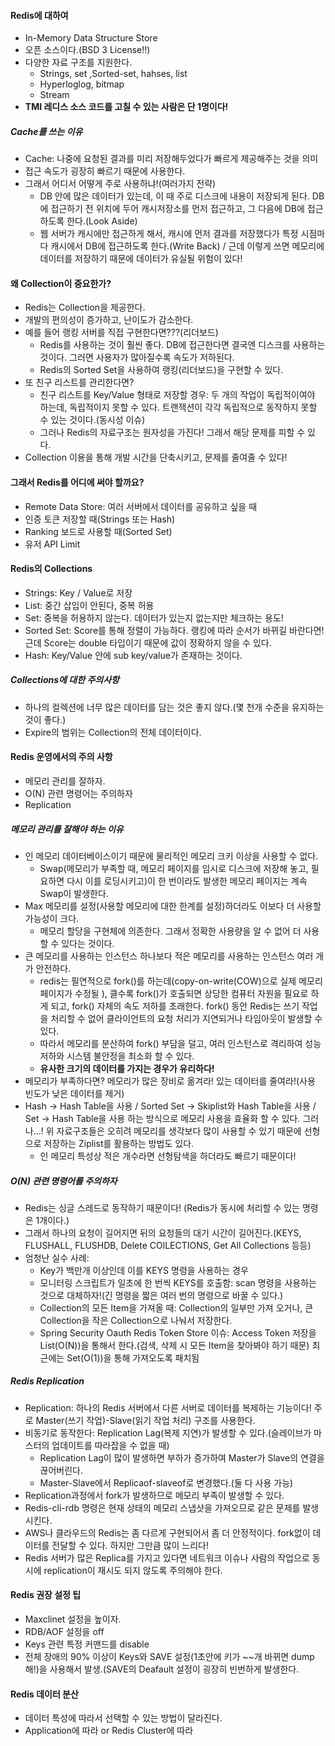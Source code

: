 #### Redis에 대하여
- In-Memory Data Structure Store
- 오픈 소스이다.(BSD 3 License!!)
- 다양한 자료 구조를 지원한다.
  -  Strings, set ,Sorted-set, hahses, list
  -  Hyperloglog, bitmap
  -  Stream
- **TMI 레디스 소스 코드를 고칠 수 있는 사람은 단 1명이다!**

##### Cache를 쓰는 이유
- Cache: 나중에 요청된 결과를 미리 저장해두었다가 빠르게 제공해주는 것을 의미
- 접근 속도가 굉장히 빠르기 때문에 사용한다.
- 그래서 어디서 어떻게 주로 사용하냐!(여러가지 전략)
  - DB 안에 많은 데이터가 있는데, 이 때 주로 디스크에 내용이 저장되게 된다. DB에 접근하기 전 위치에 두어 캐시저장소를 먼저
  접근하고, 그 다음에 DB에 접근하도록 한다.(Look Aside)
  - 웹 서버가 캐시에만 접근하게 해서, 캐시에 먼저 결과를 저장했다가 특정 시점마다 캐시에서 DB에 접근하도록 한다.(Write Back) / 근데 이렇게 쓰면 메모리에 데이터를 저장하기 때문에
데이터가 유실될 위험이 있다!

#### 왜 Collection이 중요한가?
- Redis는 Collection을 제공한다.
- 개발의 편의성이 증가하고, 난이도가 감소한다.
- 예를 들어 랭킹 서버를 직접 구현한다면???(리더보드)
  - Redis를 사용하는 것이 훨씬 좋다. DB에 접근한다면 결국엔 디스크를 사용하는 것이다. 그러면 사용자가 많아질수록 속도가 저하된다.
  - Redis의 Sorted Set을 사용하여 랭킹(리더보드)을 구현할 수 있다.
- 또 친구 리스트를 관리한다면?
  - 친구 리스트를 Key/Value 형태로 저장할 경우: 두 개의 작업이 독립적이여야 하는데, 독립적이지 못할 수 있다.
  트랜잭션이 각각 독립적으로 동작하지 못할 수 있는 것이다.(동시성 이슈)
  - 그러나 Redis의 자료구조는 원자성을 가진다! 그래서 해당 문제를 피할 수 있다.
- Collection 이용을 통해 개발 시간을 단축시키고, 문제를 줄여줄 수 있다!


#### 그래서 Redis를 어디에 써야 할까요?
- Remote Data Store: 여러 서버에서 데이터를 공유하고 싶을 때
- 인증 토큰 저장할 때(Strings 또는 Hash)
- Ranking 보드로 사용할 때(Sorted Set)
- 유저 API Limit

#### Redis의 Collections
- Strings: Key / Value로 저장
- List: 중간 삽입이 안된다, 중복 허용
- Set: 중복을 허용하지 않는다. 데이터가 있는지 없는지만 체크하는 용도!
- Sorted Set: Score를 통해 정렬이 가능하다. 랭킹에 따라 순서가 바뀌길 바란다면! 근데 Score는 double 타입이기 때문에 값이 정확하지 않을 수 있다.
- Hash: Key/Value 안에 sub key/value가 존재하는 것이다.

##### Collections에 대한 주의사항
- 하나의 컬렉션에 너무 많은 데이터를 담는 것은 좋지 않다.(몇 천개 수준을 유지하는 것이 좋다.)
- Expire의 범위는 Collection의 전체 데이터이다.

#### Redis 운영에서의 주의 사항
- 메모리 관리를 잘하자.
- O(N) 관련 명령어는 주의하자
- Replication

##### 메모리 관리를 잘해야 하는 이유
- 인 메모리 데이터베이스이기 때문에 물리적인 메모리 크키 이상을 사용할 수 없다.
  - Swap(메모리가 부족할 때, 메모리 페이지를 임시로 디스크에 저장해 놓고, 필요하면 다시 이를 로딩시키고)이 한 번이라도 발생한 메모리 페이지는 계속 Swap이 발생한다.
- Max 메모리를 설정(사용할 메모리에 대한 한계를 설정)하더라도 이보다 더 사용할 가능성이 크다.
  - 메모리 할당을 구현체에 의존한다. 그래서 정확한 사용량을 알 수 없어 더 사용할 수 있다는 것이다.
- 큰 메모리를 사용하는 인스턴스 하나보다 적은 메모리를 사용하는 인스턴스 여러 개가 안전하다.
  -  redis는 필연적으로 fork()를 하는데(copy-on-write(COW)으로 실제 메모리 페이지가 수정될 ), 클수록 fork()가 호출되면 상당한 컴퓨터 자원을 필요로 하게 되고, fork() 자체의 속도 저하를 초래한다.
fork() 동안 Redis는 쓰기 작업을 처리할 수 없어 클라이언트의 요청 처리가 지연되거나 타임아웃이 발생할 수 있다.
  - 따라서 메모리를 분산하여 fork() 부담을 덜고, 여러 인스턴스로 격리하여 성능 저하와 시스템 불안정을 최소화 할 수 있다.
  - **유사한 크기의 데이터를 가지는 경우가 유리하다!**
- 메모리가 부족하다면?  메모리가 많은 장비로 옮겨라! 있는 데이터를 줄여라!(사용 빈도가 낮은 데이터를 제거)
- Hash -> Hash Table을 사용 / Sorted Set -> Skiplist와 Hash Table을 사용 / Set -> Hash Table을 사용 하는 방식으로 메모리 사용을 효율화 할 수 있다.
그러나...! 위 자료구조들은 오히려 메모리를 생각보다 많이 사용할 수 있기 때문에 선형으로 저장하는 Ziplist를 활용하는 방법도 있다.
  - 인 메모리 특성상  적은 개수라면 선형탐색을 하더라도 빠르기 때문이다!
##### O(N) 관련 명령어를 주의하자
- Redis는 싱글 스레드로 동작하기 때문이다! (Redis가 동시에 처리할 수 있는 명령은 1개이다.)
- 그래서 하나의 요청이 길어지면 뒤의 요청들의 대기 시간이 길어진다.(KEYS, FLUSHALL, FLUSHDB, Delete COlLECTIONS, Get All Collections 등등)
- 엄청난 실수 사례:
  - Key가 백만개 이상인데 이를 KEYS 명령을 사용하는 경우
  - 모니터링 스크립트가 일초에 한 번씩 KEYS를 호출함: scan 명령을 사용하는 것으로 대체하자!(긴 명령을 짧은 여러 번의 명령으로 바꿀 수 있다.)
  - Collection의 모든 Item을 가져올 때: Collection의 일부만 가져 오거나, 큰 Collection을 작은 Collection으로 나눠서 저장한다.
  - Spring Security Oauth Redis Token Store 이슈: Access Token 저장을 List(O(N))을 통해서 한다.(검색, 삭제 시 모든 Item을 찾아봐야 하기 때문)
  최근에는 Set(O(1))을 통해 가져오도록 패치됨

##### Redis Replication
- Replication: 하나의 Redis 서버에서 다른 서버로 데이터를 복제하는 기능이다! 주로 Master(쓰기 작업)-Slave(읽기 작업 처리) 구조를 사용한다.
- 비동기로 동작한다: Replication Lag(복제 지연)가 발생할 수 있다.(슬레이브가 마스터의 업데이트를 따라잡을 수 없을 때)
  - Replication Lag이 많이 발생하면 부하가 증가하여 Master가 Slave의 연결을 끊어버린다.
  - Master-Slave에서 Replicaof-slaveof로 변경했다.(둘 다 사용 가능)
- Replication과정에서 fork가 발생하므로 메모리 부족이 발생할 수 있다.
- Redis-cli-rdb 명령은 현재 상태의 메모리 스냅샷을 가져오므로 같은 문제를 발생시킨다.
- AWS나 클라우드의 Redis는 좀 다르게 구현되어서 좀 더 안정적이다. fork없이 데이터를 전달할 수 있다. 하지만 그만큼 많이 느리다!
- Redis 서버가 많은 Replica를 가지고 있다면 네트워크 이슈나 사람의 작업으로 동시에 replication이 재시도 되지 않도록 주의해야 한다.

#### Redis 권장 설정 팁
- Maxclinet 설정을 높이자.
- RDB/AOF 설정을 off
- Keys 관련 특정 커맨드를 disable
- 전체 장애의 90% 이상이 Keys와 SAVE 설정(1초안에 키가 ~~개 바뀌면 dump 해!)을 사용해서 발생.(SAVE의 Deafault 설정이 굉장히 빈번하게 발생한다.

#### Redis 데이터 분산
- 데이터 특성에 따라서 선택할 수 있는 방법이 달라진다.
- Application에 따라 or Redis Cluster에 따라  
